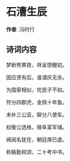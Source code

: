 # 石漕生辰

**作者**: 冯时行

## 诗词内容

梦断熊罴夜，祥呈馈鲤初。

固应贤有后，谁谓庆无余。

为国家相似，忧民子不如。

符分四郡虎，金佩十年鱼。

未补三公衮，聊分八使车。

权衡公选格，陵阜富军储。

阀阅名犹在，朝廷席已虚。

称觞勤祝颂，二十考中书。

